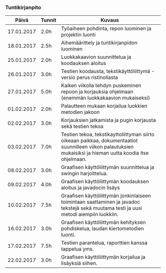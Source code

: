 ### Tuntikirjanpito
Päivä | Tunnit | Kuvaus
--------------- | ----- | ------
17.01.2017 | 2.0h | Työaiheen pohdinta, repon luominen ja projektin luonti
18.01.2017 | 2.5h | Aihemäärittely ja tuntikirjanpidon luominen
25.01.2017 | 2.0h | Luokkakaavion suunnittelua ja koodauksen aloitus
26.01.2017 | 3.0h | Testien koodausta, tekstikäyttöliittymä -versio perus ristinollasta
27.01.2017 | 5.0h | Kaiken viikolla tehdyn puskeminen repoon ja korjauksia ohjelmaan (enemmän luokkakaavion mukaiseksi)
01.02.2017 | 2.0h | Palautteen mukaan korjailua luokkien metodien jakoon
02.02.2017 | 3.0h | Korjauksien jatkamista ja pugin korjausta sekä testien tekoa
03.02.2017 | 7.0h | Testien tekoa, tekstikayttoliittyman siirto oikeaan paikkaa, dokumentaatiot suunnilleen viikon palautuksien mukaisiksi ja hieman uutta koodia itse ohjelmaan.
08.02.2017 | 3.0h | Graafisen käyttöliittymän suunnittelua ja swingin harjoittelua.
09.02.2017 | 4.0h | Graafisen käyttöliittymän koodauksen aloitus ja javadocin lisäys
10.02.2017 | 7.5h | Graafisen käyttöliittymän jonkinlaiseen toimintaan saattaminen ja javadoc tekstejä sekä muutama testi ja uusi metodi aiempiin luokkiin. 
16.02.2017 | 3.0h | Graafisen käyttöliittymän kehityksen pohdiskelua, laudan kiertometodien luonti.
17.02.2017 | 7.5h | Testien parantelua, raporttien kanssa tappelua yms.
22.02.2017 | 3.0h | Graafisen käyttöliittymän korjailua ja lisäyksiä siihen.
